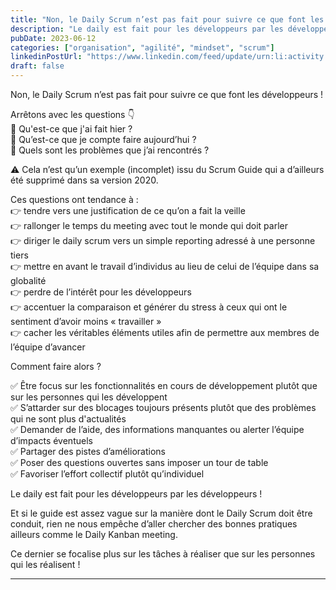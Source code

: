```yaml
---
title: "Non, le Daily Scrum n’est pas fait pour suivre ce que font les développeurs"
description: "Le daily est fait pour les développeurs par les développeurs !"
pubDate: 2023-06-12
categories: ["organisation", "agilité", "mindset", "scrum"]
linkedinPostUrl: "https://www.linkedin.com/feed/update/urn:li:activity:7073889798851031040/"
draft: false
---
```


Non, le Daily Scrum n’est pas fait pour suivre ce que font les développeurs !

Arrêtons avec les questions 👇  
🚫 Qu'est-ce que j'ai fait hier ?  
🚫 Qu’est-ce que je compte faire aujourd’hui ?  
🚫 Quels sont les problèmes que j’ai rencontrés ?  

⚠️ Cela n’est qu’un exemple (incomplet) issu du Scrum Guide qui a d’ailleurs été supprimé dans sa version 2020.

Ces questions ont tendance à :  
👉 tendre vers une justification de ce qu’on a fait la veille  
👉 rallonger le temps du meeting avec tout le monde qui doit parler  
👉 diriger le daily scrum vers un simple reporting adressé à une personne tiers  
👉 mettre en avant le travail d’individus au lieu de celui de l’équipe dans sa globalité  
👉 perdre de l’intérêt pour les développeurs  
👉 accentuer la comparaison et générer du stress à ceux qui ont le sentiment d’avoir moins « travailler »  
👉 cacher les véritables éléments utiles afin de permettre aux membres de l’équipe d’avancer  

Comment faire alors ?

✅ Être focus sur les fonctionnalités en cours de développement plutôt que sur les personnes qui les développent  
✅ S’attarder sur des blocages toujours présents plutôt que des problèmes qui ne sont plus d'actualités  
✅ Demander de l’aide, des informations manquantes ou alerter l’équipe d’impacts éventuels  
✅ Partager des pistes d’améliorations  
✅ Poser des questions ouvertes sans imposer un tour de table  
✅ Favoriser l’effort collectif plutôt qu’individuel  

Le daily est fait pour les développeurs par les développeurs !

Et si le guide est assez vague sur la manière dont le Daily Scrum doit être conduit, rien ne nous empêche d’aller chercher des bonnes pratiques ailleurs comme le Daily Kanban meeting.

Ce dernier se focalise plus sur les tâches à réaliser que sur les personnes qui les réalisent !

---
